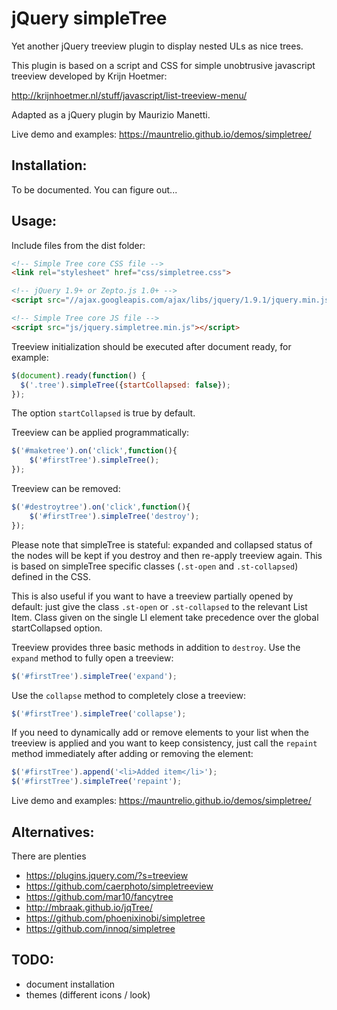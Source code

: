 # jQuery simpleTree

Yet another jQuery treeview plugin to display nested ULs as nice trees.

This plugin is based on a script and CSS for simple unobtrusive javascript treeview developed by Krijn Hoetmer:

http://krijnhoetmer.nl/stuff/javascript/list-treeview-menu/

Adapted as a jQuery plugin by Maurizio Manetti.

Live demo and examples: https://mauntrelio.github.io/demos/simpletree/

## Installation:

To be documented. You can figure out...

## Usage:

Include files from the dist folder:

```html
<!-- Simple Tree core CSS file -->
<link rel="stylesheet" href="css/simpletree.css">

<!-- jQuery 1.9+ or Zepto.js 1.0+ -->
<script src="//ajax.googleapis.com/ajax/libs/jquery/1.9.1/jquery.min.js"></script>

<!-- Simple Tree core JS file -->
<script src="js/jquery.simpletree.min.js"></script>
```

Treeview initialization should be executed after document ready, for example:

```javascript
$(document).ready(function() {
  $('.tree').simpleTree({startCollapsed: false});
});
```

The option `startCollapsed` is true by default.

Treeview can be applied programmatically:

```javascript
$('#maketree').on('click',function(){
	$('#firstTree').simpleTree();
});	
```

Treeview can be removed:

```javascript
$('#destroytree').on('click',function(){
	$('#firstTree').simpleTree('destroy');
});	
```

Please note that simpleTree is stateful: expanded and collapsed status of the nodes will be kept if you destroy and then re-apply treeview again. This is based on simpleTree specific classes (`.st-open` and `.st-collapsed`) defined in the CSS. 

This is also useful if you want to have a treeview partially opened by default: just give the class `.st-open` or `.st-collapsed` to the relevant List Item. Class given on the single LI element take precedence over the global startCollapsed option.

Treeview provides three basic methods in addition to `destroy`. 
Use the `expand` method to fully open a treeview:

```javascript
$('#firstTree').simpleTree('expand');
```

Use the `collapse` method to completely close a treeview:

```javascript
$('#firstTree').simpleTree('collapse');
```

If you need to dynamically add or remove elements to your list when the treeview is applied and you want to keep consistency, just call the `repaint` method immediately after adding or removing the element:

```javascript
$('#firstTree').append('<li>Added item</li>');
$('#firstTree').simpleTree('repaint');
```

Live demo and examples: https://mauntrelio.github.io/demos/simpletree/

## Alternatives:

There are plenties

- https://plugins.jquery.com/?s=treeview
- https://github.com/caerphoto/simpletreeview
- https://github.com/mar10/fancytree
- http://mbraak.github.io/jqTree/
- https://github.com/phoenixinobi/simpletree
- https://github.com/innoq/simpletree

## TODO:

- document installation
- themes (different icons / look)
